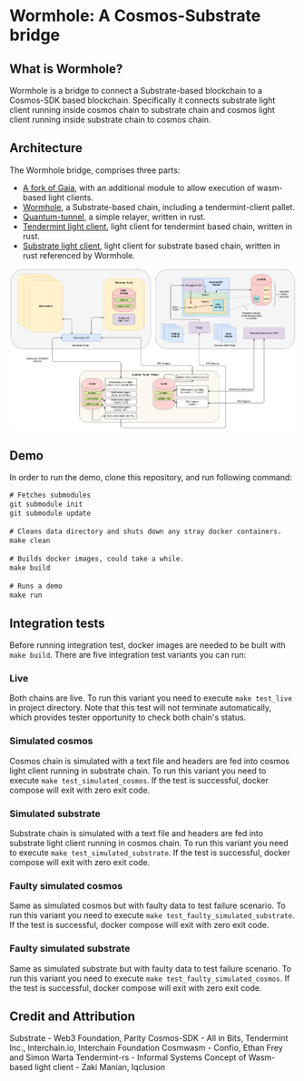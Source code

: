 # Wormhole: A Cosmos-Substrate bridge

## What is Wormhole?
Wormhole is a bridge to connect a Substrate-based blockchain to a Cosmos-SDK based blockchain. Specifically it connects
substrate light client running inside cosmos chain to substrate chain and cosmos light client running inside substrate chain to cosmos chain.
 

## Architecture
The Wormhole bridge, comprises three parts:
  - [A fork of Gaia](https://github.com/ChorusOne/gaia/tree/657a306b98cf646c3bf434f8e1ad2d0b94ab8e9f), with an additional module to allow execution of wasm-based light clients.
  - [Wormhole](https://github.com/ChorusOne/wormhole/tree/274f9bcc07aaad045b3a4386c8831e1cda7f661d), a Substrate-based chain, including a tendermint-client pallet.
  - [Quantum-tunnel](https://github.com/ChorusOne/quantum-tunnel), a simple relayer, written in rust.
  - [Tendermint light client](https://github.com/ChorusOne/tendermint_light_client), light client for tendermint based chain, written in rust.
  - [Substrate light client](https://github.com/ChorusOne/substrate-ibc-client), light client for substrate based chain, written in rust referenced by Wormhole.

![Architecture](architecture.png)

## Demo
In order to run the demo, clone this repository, and run following command:
```
# Fetches submodules
git submodule init 
git submodule update

# Cleans data directory and shuts down any stray docker containers.
make clean

# Builds docker images, could take a while.
make build

# Runs a demo
make run
```

## Integration tests
Before running integration test, docker images are needed to be built with `make build`.
There are five integration test variants you can run:

### Live
Both chains are live. To run this variant you need to execute `make test_live` in project directory.
Note that this test will not terminate automatically, which provides tester opportunity to check both chain's status.

### Simulated cosmos
Cosmos chain is simulated with a text file and headers are fed into cosmos light client running in substrate chain. To run this variant you need to execute `make test_simulated_cosmos`. If the test is successful, docker compose will exit with zero exit code.

### Simulated substrate
Substrate chain is simulated with a text file and headers are fed into substrate light client running in cosmos chain. To run this variant you need to execute `make test_simulated_substrate`. If the test is successful, docker compose will exit with zero exit code.

### Faulty simulated cosmos
Same as simulated cosmos but with faulty data to test failure scenario. To run this variant you need to execute `make test_faulty_simulated_substrate`. If the test is successful, docker compose will exit with zero exit code.

### Faulty simulated substrate
Same as simulated substrate but with faulty data to test failure scenario. To run this variant you need to execute `make test_faulty_simulated_cosmos`. If the test is successful, docker compose will exit with zero exit code.


## Credit and Attribution
Substrate - Web3 Foundation, Parity
Cosmos-SDK - All in Bits, Tendermint Inc., Interchain.io, Interchain Foundation
Cosmwasm - Confio, Ethan Frey and Simon Warta
Tendermint-rs - Informal Systems
Concept of Wasm-based light client - Zaki Manian, Iqclusion



